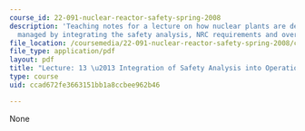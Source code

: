 ```yaml
---
course_id: 22-091-nuclear-reactor-safety-spring-2008
description: 'Teaching notes for a lecture on how nuclear plants are designed and
  managed by integrating the safety analysis, NRC requirements and overall operations. '
file_location: /coursemedia/22-091-nuclear-reactor-safety-spring-2008/ccad672fe3663151bb1a8ccbee962b46_MIT22_091S08_lec13note.pdf
file_type: application/pdf
layout: pdf
title: "Lecture: 13 \u2013 Integration of Safety Analysis into Operational Requirements"
type: course
uid: ccad672fe3663151bb1a8ccbee962b46

---
```

None